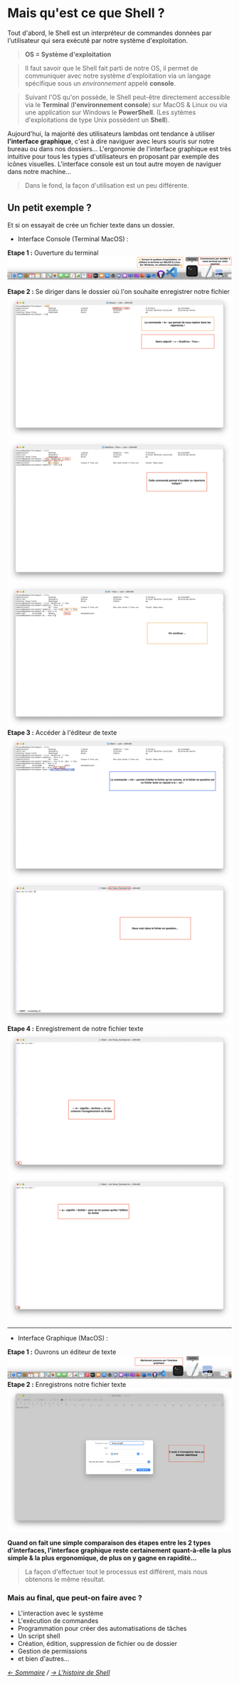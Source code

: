 # Mais qu'est ce que Shell ?

Tout d'abord, le Shell est un interpréteur de commandes données par l'utilisateur qui sera exécuté par notre système d'exploitation.

> **OS = Système d'exploitation**

> Il faut savoir que le Shell fait parti de notre OS, il permet de communiquer avec notre système d'exploitation via un langage spécifique sous un *environnement* appelé **console**. 

> Suivant l'OS qu'on possède, le Shell peut-être directement accessible via le **Terminal** (**l'environnement console**) sur MacOS & Linux ou via une application sur Windows le **PowerShell**. (Les sytèmes d'exploitations de type Unix possèdent un **Shell**).

Aujourd'hui, la majorité des utilisateurs lambdas ont tendance à utiliser **l'interface graphique**, c'est à dire naviguer avec leurs souris sur notre bureau ou dans nos dossiers... L'ergonomie de l'interface graphique est très intuitive pour tous les types d'utilisateurs en proposant par exemple des icônes visuelles.
L'interface console est un tout autre moyen de naviguer dans notre machine... 
> Dans le fond, la façon d'utilisation est un peu différente.


## Un petit exemple ?

Et si on essayait de crée un fichier texte dans un dossier.

* Interface Console (Terminal MacOS) :

**Etape 1 :** Ouverture du terminal
![Console0](https://raw.githubusercontent.com/ByMSRT/Shell/main/Images/Console0.png)

**Etape 2 :** Se diriger dans le dossier où l'on souhaite enregistrer notre fichier
![Console1](https://raw.githubusercontent.com/ByMSRT/Shell/main/Images/Console1.png)
![Console2](https://raw.githubusercontent.com/ByMSRT/Shell/main/Images/Console2.png)
![Console3](https://raw.githubusercontent.com/ByMSRT/Shell/main/Images/Console3.png)
**Etape 3 :** Accéder à l'éditeur de texte
![Console4](https://raw.githubusercontent.com/ByMSRT/Shell/main/Images/Console4.png)
![Console5](https://raw.githubusercontent.com/ByMSRT/Shell/main/Images/Console5.png)
**Etape 4 :** Enregistrement de notre fichier texte
![Console6](https://raw.githubusercontent.com/ByMSRT/Shell/main/Images/Console6.png)
![Console7](https://raw.githubusercontent.com/ByMSRT/Shell/main/Images/Console7.png)

-----------------

* Interface Graphique (MacOS) :

**Etape 1 :** Ouvrons un éditeur de texte
![Graph0](https://raw.githubusercontent.com/ByMSRT/Shell/main/Images/Graph0.png)
**Etape 2 :** Enregistrons notre fichier texte
![Graph1](https://raw.githubusercontent.com/ByMSRT/Shell/main/Images/Graph1.png)

**Quand on fait une simple comparaison des étapes entre les 2 types d'interfaces, l'interface graphique reste certainement quant-à-elle la plus simple & la plus ergonomique, de plus on y gagne en rapidité...**

> La façon d'effectuer tout le processus est différent, mais nous obtenons le même résultat.

### Mais au final, que peut-on faire avec ?

* L'interaction avec le système
* L'exécution de commandes
* Programmation pour créer des automatisations de tâches
* Un script shell
* Création, édition, suppression de fichier ou de dossier
* Gestion de permissions
* et bien d'autres...



*[<- Sommaire](https://github.com/ByMSRT/Shell) / [-> L'histoire de Shell](https://github.com/ByMSRT/Shell/blob/main/Histoire.md)*